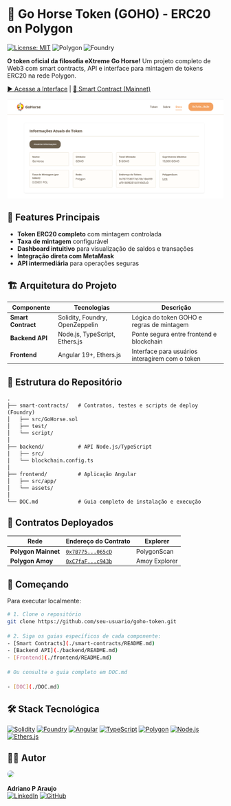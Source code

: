 # 🐴 Go Horse Token (GOHO) - ERC20 on Polygon

[![License: MIT](https://img.shields.io/badge/License-MIT-5965E0.svg?labelColor=121214&style=for-the-badge)](https://opensource.org/licenses/MIT) ![Polygon](https://img.shields.io/badge/Polygon-8247E5?logo=polygon&logoColor=white&style=for-the-badge) ![Foundry](https://img.shields.io/badge/Foundry-F5A623?logo=ethereum&logoColor=black&style=for-the-badge)

**O token oficial da filosofia eXtreme Go Horse!** Um projeto completo de Web3 com smart contracts, API e interface para mintagem de tokens ERC20 na rede Polygon.

[▶️ Acesse a Interface](https://goho-view.vercel.app/) | [📜 Smart Contract (Mainnet)](https://polygonscan.com/address/0x7B7758077e51Bc1Be499eF9180f82E16019065cD)

![Interface Preview](./assets/goho-interface.png)

## 🌟 Features Principais

- **Token ERC20 completo** com mintagem controlada
- **Taxa de mintagem** configurável
- **Dashboard intuitivo** para visualização de saldos e transações
- **Integração direta com MetaMask**
- **API intermediária** para operações seguras

## 🏗️ Arquitetura do Projeto

| Componente         | Tecnologias                     | Descrição                                       |
| ------------------ | ------------------------------- | ----------------------------------------------- |
| **Smart Contract** | Solidity, Foundry, OpenZeppelin | Lógica do token GOHO e regras de mintagem       |
| **Backend API**    | Node.js, TypeScript, Ethers.js  | Ponte segura entre frontend e blockchain        |
| **Frontend**       | Angular 19+, Ethers.js          | Interface para usuários interagirem com o token |

## 📂 Estrutura do Repositório

```
.
├── smart-contracts/   # Contratos, testes e scripts de deploy (Foundry)
│   ├── src/GoHorse.sol
│   ├── test/
│   └── script/
│
├── backend/           # API Node.js/TypeScript
│   ├── src/
│   └── blockchain.config.ts
│
├── frontend/          # Aplicação Angular
│   ├── src/app/
│   └── assets/
│
└── DOC.md             # Guia completo de instalação e execução
```

## 🔗 Contratos Deployados

| Rede                | Endereço do Contrato                                                                                 | Explorer      |
| ------------------- | ---------------------------------------------------------------------------------------------------- | ------------- |
| **Polygon Mainnet** | [`0x7B775...065cD`](https://polygonscan.com/address/0x7B7758077e51Bc1Be499eF9180f82E16019065cD)      | PolygonScan   |
| **Polygon Amoy**    | [`0xC7faF...c943b`](https://amoy.polygonscan.com/address/0xC7faFBAecD64b1448d9FEf1fF138bF1b08cf943b) | Amoy Explorer |

## 🚀 Começando

Para executar localmente:

```bash
# 1. Clone o repositório
git clone https://github.com/seu-usuario/goho-token.git

# 2. Siga os guias específicos de cada componente:
- [Smart Contracts](./smart-contracts/README.md)
- [Backend API](./backend/README.md)
- [Frontend](./frontend/README.md)

# Ou consulte o guia completo em DOC.md

- [DOC](./DOC.md)
```

## 🛠️ Stack Tecnológica

[![Solidity](https://img.shields.io/badge/Solidity-363636?logo=solidity&logoColor=white&style=for-the-badge)](https://soliditylang.org/) [![Foundry](https://img.shields.io/badge/Foundry-F5A623?logo=ethereum&logoColor=black&style=for-the-badge)](https://getfoundry.sh/) [![Angular](https://img.shields.io/badge/Angular-DD0031?logo=angular&logoColor=white&style=for-the-badge)](https://angular.io/) [![TypeScript](https://img.shields.io/badge/TypeScript-3178C6?logo=typescript&logoColor=white&style=for-the-badge)](https://www.typescriptlang.org/) [![Polygon](https://img.shields.io/badge/Polygon-8247E5?logo=polygon&logoColor=white&style=for-the-badge)](https://polygon.technology/) [![Node.js](https://img.shields.io/badge/Node.js-339933?logo=nodedotjs&logoColor=white&style=for-the-badge)](https://nodejs.org/) [![Ethers.js](https://img.shields.io/badge/Ethers.js-3C3C3D?logo=ethereum&logoColor=white&style=for-the-badge)](https://docs.ethers.org/)

## 👨‍💻 Autor

  <img src="https://media.licdn.com/dms/image/v2/D4D03AQFdtLzMPGq-iA/profile-displayphoto-shrink_200_200/B4DZXYBptVG8AY-/0/1743086067092?e=1749081600&v=beta&t=f3BTl84h34Tyak_VLwTjwH1ckx1jM_SrC7mGewpzMA4" width="120" style="border-radius: 50%;"/>
  
  **Adriano P Araujo**  
  [![LinkedIn](https://img.shields.io/badge/LinkedIn-0A66C2?logo=linkedin&logoColor=white&style=for-the-badge)](https://www.linkedin.com/in/araujocode/) [![GitHub](https://img.shields.io/badge/GitHub-181717?logo=github&logoColor=white&style=for-the-badge)](https://github.com/seu-usuario)
